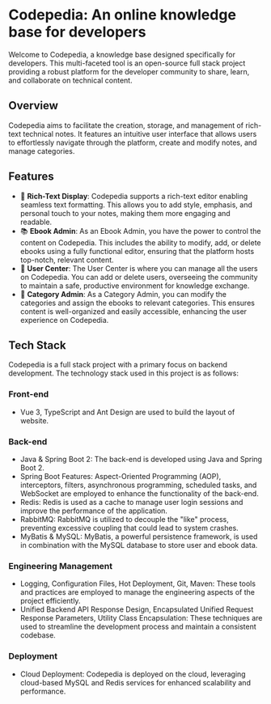 # Codepedia: An online knowledge base for developers
Welcome to Codepedia, a knowledge base designed specifically for developers. This multi-faceted tool is an open-source full stack project providing a robust platform for the developer community to share, learn, and collaborate on technical content.
## Overview
Codepedia aims to facilitate the creation, storage, and management of rich-text technical notes. It features an intuitive user interface that allows users to effortlessly navigate through the platform, create and modify notes, and manage categories.
## Features
* 📝 **Rich-Text Display**: Codepedia supports a rich-text editor enabling seamless text formatting. This allows you to add style, emphasis, and personal touch to your notes, making them more engaging and readable.
* 📚 **Ebook Admin**: As an Ebook Admin, you have the power to control the content on Codepedia. This includes the ability to modify, add, or delete ebooks using a fully functional editor, ensuring that the platform hosts top-notch, relevant content.
* 👥 **User Center**: The User Center is where you can manage all the users on Codepedia. You can add or delete users, overseeing the community to maintain a safe, productive environment for knowledge exchange.
* 📂 **Category Admin**: As a Category Admin, you can modify the categories and assign the ebooks to relevant categories. This ensures content is well-organized and easily accessible, enhancing the user experience on Codepedia.

## Tech Stack
Codepedia is a full stack project with a primary focus on backend development. The technology stack used in this project is as follows:
### Front-end
* Vue 3, TypeScript and Ant Design are used to build the layout of website.
### Back-end
* Java & Spring Boot 2: The back-end is developed using Java and Spring Boot 2.
* Spring Boot Features: Aspect-Oriented Programming (AOP), interceptors, filters, asynchronous programming, scheduled tasks, and WebSocket are employed to enhance the functionality of the back-end.
* Redis: Redis is used as a cache to manage user login sessions and improve the performance of the application.
* RabbitMQ: RabbitMQ is utilized to decouple the "like" process, preventing excessive coupling that could lead to system crashes.
* MyBatis & MySQL: MyBatis, a powerful persistence framework, is used in combination with the MySQL database to store user and ebook data.
### Engineering Management
* Logging, Configuration Files, Hot Deployment, Git, Maven: These tools and practices are employed to manage the engineering aspects of the project efficiently.
* Unified Backend API Response Design, Encapsulated Unified Request Response Parameters, Utility Class Encapsulation: These techniques are used to streamline the development process and maintain a consistent codebase.
### Deployment
* Cloud Deployment: Codepedia is deployed on the cloud, leveraging cloud-based MySQL and Redis services for enhanced scalability and performance.
